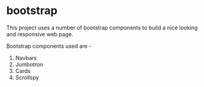 # bootstrap

This project uses a number of bootstrap components to build a nice looking and responsive web page.

Bootstrap components used are -
  1. Navbars
  2. Jumbotron
  3. Cards
  4. Scrollspy


